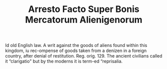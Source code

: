 ---
title: Arresto Facto Super Bonis Mercatorum Alienigenorum
letter: A
permalink: "/definitions/arresto-facto-super-bonis-mercatorum-alienigenorum.html"
body: Id old English law. A writ against the goods of aliens found within this kingdom,
  iu rec-ompense of goods taken from a denizen in a foreign country, after denial
  of restitution. Reg. orig. 129. The ancient civilians called it “clarigatio" but
  by the moderns it is term-ed “reprisalia.
published_at: '2018-07-07'
layout: post
---